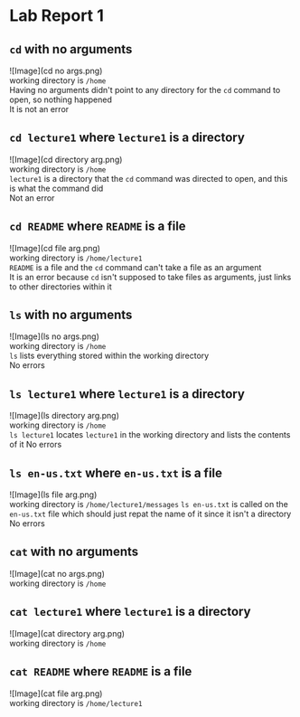 # Lab Report 1
## `cd` with no arguments
![Image](cd no args.png)<br>
working directory is `/home`<br>
Having no arguments didn't point to any directory for the `cd` command to open, so nothing happened<br>
It is not an error<br>

## `cd lecture1` where `lecture1` is a directory
![Image](cd directory arg.png)<br>
working directory is `/home`<br>
`lecture1` is a directory that the `cd` command was directed to open, and this is what the command did<br>
Not an error<br>

## `cd README` where `README` is a file
![Image](cd file arg.png)<br>
working directory is `/home/lecture1`<br>
`README` is a file and the `cd` command can't take a file as an argument<br>
It is an error because `cd` isn't supposed to take files as arguments, just links to other directories within it<br>

## `ls` with no arguments
![Image](ls no args.png)<br>
working directory is `/home`<br>
`ls` lists everything stored within the working directory<br>
No errors<br>

## `ls lecture1` where `lecture1` is a directory
![Image](ls directory arg.png)<br>
working directory is `/home`<br>
`ls lecture1` locates `lecture1` in the working directory and lists the contents of it<be>
No errors<br>

## `ls en-us.txt` where `en-us.txt` is a file
![Image](ls file arg.png)<br>
working directory is `/home/lecture1/messages`<be>
`ls en-us.txt` is called on the `en-us.txt` file which should just repat the name of it since it isn't a directory<br>
No errors<br>

## `cat` with no arguments
![Image](cat no args.png)<br>
working directory is `/home`<br>

## `cat lecture1` where `lecture1` is a directory
![Image](cat directory arg.png)<br>
working directory is `/home`<br>

## `cat README` where `README` is a file
![Image](cat file arg.png)<br>
working directory is `/home/lecture1`<br>

